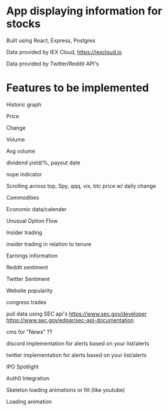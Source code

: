 # App displaying information for stocks

Built using React, Express, Postgres

Data provided by IEX Cloud, https://iexcloud.io

Data provided by Twitter/Reddit API's

# Features to be implemented

Historic graph

Price

Change

Volume

Avg volume

dividend yield/%, payout date

nope indicator

Scrolling across top, Spy, qqq, vix, btc price w/ daily change

Commodities

Economic data/calender

Unusual Option Flow

Insider trading

insider trading in relation to tenure

Earnings information

Reddit sentiment

Twitter Sentiment

Website popularity

congress trades

pull data using SEC api's https://www.sec.gov/developer https://www.sec.gov/edgar/sec-api-documentation

cms for "News" ??

discord implementation for alerts based on your list/alerts

twitter implementation for alerts based on your list/alerts

IPO Spotlight

Auth0 Integration

Skeleton loading animations or fill (like youtube) 

Loading animation